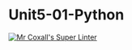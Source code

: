 # Unit5-01-Python
[![Mr Coxall's Super Linter](https://github.com/ICS3U-Programming-JoannaK/Unit5-01-Python/workflows/Mr%20Coxall's%20Super%20Linter/badge.svg)](https://github.com/ICS3U-Programming-JoannaK/Unit5-01-Python/actions/)
